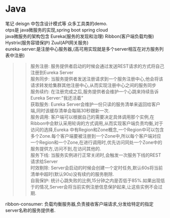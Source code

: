 # Java
笔记
deisgn 中包含设计模式等 众多工具类的demo.     
otps是 java微服务的实现,spring boot spring cloud       
java微服务的架构包含 Eureka(服务的发现和治理) Ribbon(客户端负载均衡) Hystrix(服务容错保护) Zuul(API网关服务)     
eureka-server:是注册中心服务器,(高可用实现就是多个server相互在对方服务列表中注册)        
>>服务注册: 服务提供者启动的时候会通过发送REST请求的方式将自己注册到Eureka Server       
>>服务同步: 当服务提供者发送注册请求到一个服务注册中心,他会将该请求转发给集群其他注册中心,从而实现注册中心之间的服务同步       
>>服务续约: 在注册完成之后,服务提供者会维护一个心跳来持续告诉Eureka Server:"我还活着"       
>>获取服务: Eureka Server会维护一份只读的服务清单来返回给客户端,同时该缓存清单会每隔30秒跟新一次.     
>>服务调用: 客户端可以根据自己的需要决定具体调用那个实例,在Ribbon中会默认采用轮询的方式调用,从而实现客户端负责均衡,对于访问的选择,Eureka
中有Region和Zone概念,一个Region中可以包含多个Zone.每个客户端要被注册到一个Zone中,所以每个客户端对应一个Region和一个Zone,在进行调用时,优先访问同处一个Zone中的服务提供方,访问不到,在访问其他的.      
>>服务下线: 当服务实例进行正常关闭时,会触发一次服务下线的REST请求给Server        
>>时效剔除: Server会启动的时候会创建一个定时任务,默认60s将当前清单中超时(默认90s)没有续约的服务剔除.        
>>自我保护: 统计心跳失败的比例,15分钟之内是否低于85%.如果出现低于的情况,Server会将当前实例注册信息保护起来,让这些实例不会过期.       


ribbon-consumer: 负载均衡服务器,负责接收客户端请求,分发给特定的指定server名称的服务提供者.